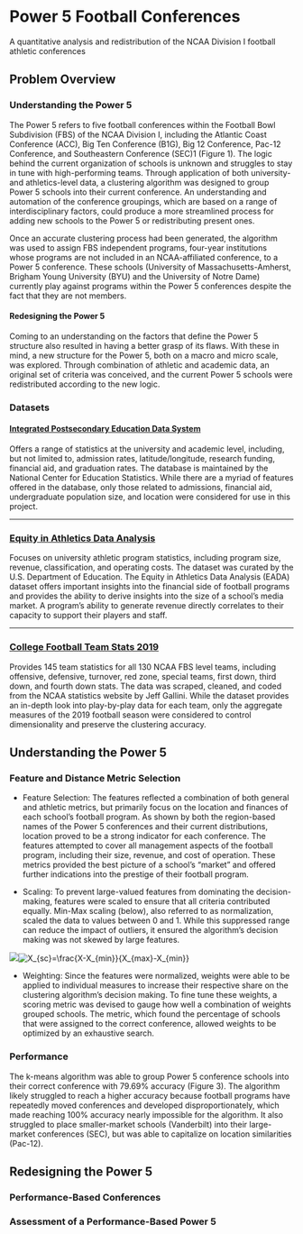 # Power 5 Football Conferences
A quantitative analysis and redistribution of the NCAA  Division I football athletic conferences

## Problem Overview

### Understanding the Power 5

The Power 5 refers to five football conferences within the Football Bowl Subdivision (FBS) of the NCAA Division I, including the Atlantic Coast Conference (ACC), Big Ten Conference (B1G), Big 12 Conference, Pac-12 Conference, and Southeastern Conference (SEC)1 (Figure 1). The logic behind the current organization of schools is unknown and struggles to stay in tune with high-performing teams. Through application of both university- and athletics-level data, a clustering algorithm was designed to group Power 5 schools into their current conference. An understanding and automation of the conference groupings, which are based on a range of interdisciplinary factors, could produce a more streamlined process for adding new schools to the Power 5 or redistributing present ones.

Once an accurate clustering process had been generated, the algorithm was used to assign FBS independent programs, four-year institutions whose programs are not included in an NCAA-affiliated conference, to a Power 5 conference. These schools (University of Massachusetts-Amherst, Brigham Young University (BYU) and the University of Notre Dame) currently play against programs within the Power 5 conferences despite the fact that they are not members.

#### Redesigning the Power 5

Coming to an understanding on the factors that define the Power 5 structure also resulted in having a better grasp of its flaws. With these in mind, a new structure for the Power 5, both on a macro and micro scale, was explored. Through combination of athletic and academic data, an original set of criteria was conceived, and the current Power 5 schools were redistributed according to the new logic. 

### Datasets

#### [Integrated Postsecondary Education Data System](https://nces.ed.gov/ipeds/datacenter/InstitutionByName.aspx?goToReportId=1)

  Offers a range of statistics at the university and academic level, including, but not limited to, admission rates, latitude/longitude, research funding, financial aid, and graduation rates. The database is maintained by the National Center for Education Statistics. While there are a myriad of features offered in the database, only those related to admissions, financial aid, undergraduate population size, and location were considered for use in this project. 
  
---

### [Equity in Athletics Data Analysis](https://ope.ed.gov/athletics/#/customdata/search)

Focuses on university athletic program statistics, including program size, revenue, classification, and operating costs. The dataset was curated by the U.S. Department of Education. The Equity in Athletics Data Analysis (EADA) dataset offers important insights into the financial side of football programs and provides the ability to derive insights into the size of a school’s media market. A program’s ability to generate revenue directly correlates to their capacity to support their players and staff.

---

### [College Football Team Stats 2019](https://www.kaggle.com/jeffgallini/college-football-team-stats-2019)

Provides 145 team statistics for all 130 NCAA FBS level teams, including offensive, defensive, turnover, red zone, special teams, first down, third down, and fourth down stats. The data was scraped, cleaned, and coded from the NCAA statistics website by Jeff Gallini. While the dataset provides an in-depth look into play-by-play data for each team, only the aggregate measures of the 2019 football season were considered to control dimensionality and preserve the clustering accuracy.

## Understanding the Power 5

### Feature and Distance Metric Selection

- Feature Selection: The features reflected a combination of both general and athletic metrics, but primarily focus on the location and finances of each school’s football program. As shown by both the region-based names of the Power 5 conferences and their current distributions, location proved to be a strong indicator for each conference. The features attempted to cover all management aspects of the football program, including their size, revenue, and cost of operation. These metrics provided the best picture of a school’s “market” and offered further indications into the prestige of their football program.

- Scaling: To prevent large-valued features from dominating the decision-making, features were scaled to ensure that all criteria contributed equally. Min-Max scaling (below), also referred to as normalization, scaled the data to values between 0 and 1. While this suppressed range can reduce the impact of outliers, it ensured the algorithm’s decision making was not skewed by large features.

<img src="https://www.codecogs.com/eqnedit.php?latex=X_{sc}=\frac{X-X_{min}}{X_{max}-X_{min}}" target="_blank"><img src="https://latex.codecogs.com/gif.latex?    X_{sc}=\frac{X-X_{min}}{X_{max}-X_{min}}" title="X_{sc}=\frac{X-X_{min}}{X_{max}-X_{min}}" /></a>

- Weighting: Since the features were normalized, weights were able to be applied to individual measures to increase their respective share on the clustering algorithm’s decision making. To fine tune these weights, a scoring metric was devised to gauge how well a combination of weights grouped schools. The metric, which found the percentage of schools that were assigned to the correct conference, allowed weights to be optimized by an exhaustive search.

### Performance

The k-means algorithm was able to group Power 5 conference schools into their correct conference with 79.69% accuracy (Figure 3). The algorithm likely struggled to reach a higher accuracy because football programs have repeatedly moved conferences and developed disproportionately, which made reaching 100% accuracy nearly impossible for the algorithm. It also struggled to place smaller-market schools (Vanderbilt) into their large-market conferences (SEC), but was able to capitalize on location similarities (Pac-12).

## Redesigning the Power 5

### Performance-Based Conferences

### Assessment of a Performance-Based Power 5 
